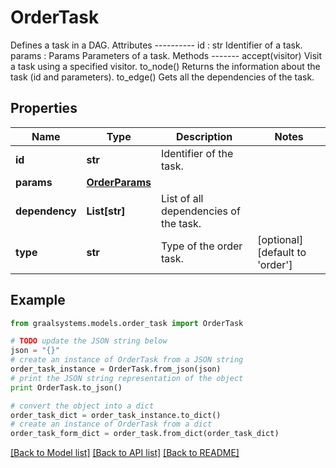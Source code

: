 # OrderTask

Defines a task in a DAG.  Attributes ---------- id : str     Identifier of a task. params : Params     Parameters of a task.  Methods ------- accept(visitor)     Visit a task using a specified visitor. to_node()     Returns the information about the task (id and parameters). to_edge()     Gets all the dependencies of the task.

## Properties

Name | Type | Description | Notes
------------ | ------------- | ------------- | -------------
**id** | **str** | Identifier of the task. | 
**params** | [**OrderParams**](OrderParams.md) |  | 
**dependency** | **List[str]** | List of all dependencies of the task. | 
**type** | **str** | Type of the order task. | [optional] [default to 'order']

## Example

```python
from graalsystems.models.order_task import OrderTask

# TODO update the JSON string below
json = "{}"
# create an instance of OrderTask from a JSON string
order_task_instance = OrderTask.from_json(json)
# print the JSON string representation of the object
print OrderTask.to_json()

# convert the object into a dict
order_task_dict = order_task_instance.to_dict()
# create an instance of OrderTask from a dict
order_task_form_dict = order_task.from_dict(order_task_dict)
```
[[Back to Model list]](../README.md#documentation-for-models) [[Back to API list]](../README.md#documentation-for-api-endpoints) [[Back to README]](../README.md)


